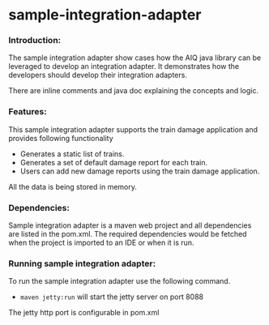 sample-integration-adapter
==========================

### Introduction:
The sample integration adapter show cases how the AIQ java library can be leveraged to develop an integration adapter.
It demonstrates how the developers should develop their integration adapters.

There are inline comments and java doc explaining the concepts and logic.

### Features:
This sample integration adapter supports the train damage application and provides following functionality
* Generates a static list of trains.
* Generates a set of default damage report for each train.
* Users can add new damage reports using the train damage application.

All the data is being stored in memory.

### Dependencies:
Sample integration adapter is a maven web project and all dependencies are listed in the pom.xml. The required dependencies would be fetched
when the project is imported to an IDE or when it is run.

### Running sample integration adapter:
To run the sample integration adapter use the following command.
* `maven jetty:run` will start the jetty server on port 8088

The jetty http port is configurable in pom.xml


